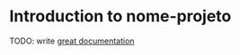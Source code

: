 # Introduction to nome-projeto

TODO: write [great documentation](http://jacobian.org/writing/what-to-write/)
